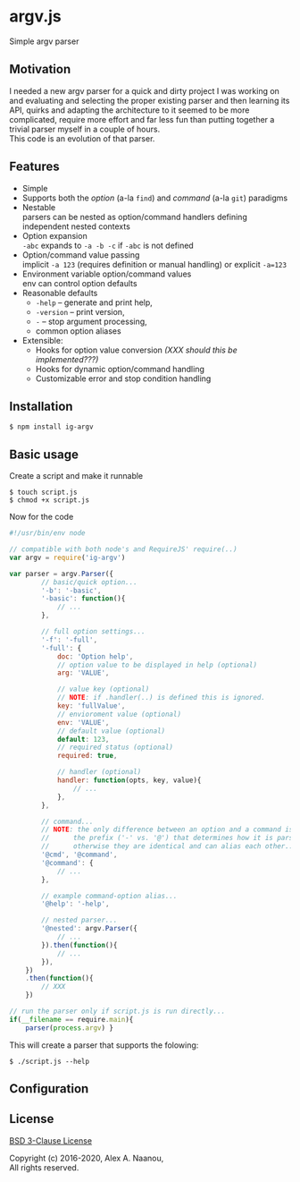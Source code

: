 # argv.js

Simple argv parser


## Motivation

I needed a new argv parser for a quick and dirty project I was working 
on and evaluating and selecting the proper existing parser and then 
learning its API, quirks and adapting the architecture to it seemed 
to be more complicated, require more effort and far less fun than 
putting together a trivial parser myself in a couple of hours.  
This code is an evolution of that parser.


## Features

- Simple
- Supports both the _option_ (a-la `find`) and _command_ (a-la `git`) paradigms
- Nestable  
  parsers can be nested as option/command handlers defining independent 
  nested contexts
- Option expansion  
  `-abc` expands to `-a -b -c` if `-abc` is not defined
- Option/command value passing  
  implicit `-a 123` (requires definition or manual handling) or explicit 
  `-a=123`
- Environment variable option/command values  
  env can control option defaults
- Reasonable defaults
  - `-help` &ndash; generate and print help,
  - `-version` &ndash; print version,
  - `-` &ndash; stop argument processing,
  - common option aliases
- Extensible:
  - Hooks for option value conversion _(XXX should this be implemented???)_
  - Hooks for dynamic option/command handling
  - Customizable error and stop condition handling


<!-- XXX ### Alternatives -->


## Installation

```shell
$ npm install ig-argv
```

## Basic usage

Create a script and make it runnable
```shell
$ touch script.js
$ chmod +x script.js
```

Now for the code
```javascript
#!/usr/bin/env node

// compatible with both node's and RequireJS' require(..)
var argv = require('ig-argv')

var parser = argv.Parser({
		// basic/quick option...
		'-b': '-basic',
		'-basic': function(){
			// ...
		},

		// full option settings...
		'-f': '-full',
		'-full': {
			doc: 'Option help',
			// option value to be displayed in help (optional)
			arg: 'VALUE',

			// value key (optional)
			// NOTE: if .handler(..) is defined this is ignored.
			key: 'fullValue',
			// envioroment value (optional)
			env: 'VALUE',
			// default value (optional)
			default: 123,
			// required status (optional)
			required: true,

			// handler (optional)
			handler: function(opts, key, value){
				// ...
			},
		},

		// command...
		// NOTE: the only difference between an option and a command is
		//		the prefix ('-' vs. '@') that determines how it is parsed,
		//		otherwise they are identical and can alias each other...
		'@cmd', '@command',
		'@command': {
			// ...
		},

		// example command-option alias...
		'@help': '-help',

		// nested parser...
		'@nested': argv.Parser({
			// ...
		}).then(function(){
			// ...
		}),
	})
	.then(function(){
		// XXX
	})

// run the parser only if script.js is run directly...
if(__filename == require.main){
	parser(process.argv) }
```

This will create a parser that supports the folowing:
```shell
$ ./script.js --help 
```

## Configuration


## License

[BSD 3-Clause License](./LICENSE)

Copyright (c) 2016-2020, Alex A. Naanou,  
All rights reserved.


<!-- vim:set ts=4 sw=4 spell : -->
